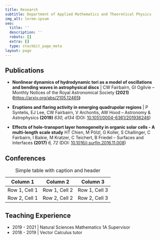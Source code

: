 ```yaml
---
title: Research
subtitle: Department of Applied Mathematics and Theoretical Physics
img_alt: lorem-ipsum
seo:
  title: ''
  description: ''
  robots: []
  extra: []
  type: stackbit_page_meta
layout: page
---
```

## Publications

*   **Nonlinear dynamics of hydrodynamic tori as a model of oscillations and bending waves in astrophysical discs** | CW Fairbairn, GI Ogilvie – Monthly Notices of the Royal Astronomical Society **(2021) (**<https://arxiv.org/abs/2105.12465>**)**

*   **Eruptions and flaring activity in emerging quadrupolar regions** | P Syntelis, EJ Lee, CW Fairbairn, V Archontis, AW Hood – Astronomy & Astrophysics **(2019)** *630, a134* (DOI: [10.1051/0004-6361/201936246](http://dx.doi.org/10.1051/0004-6361/201936246))

*   **Effects of hole-transport layer homogeneity in organic solar cells - A multi-length scale study**   HT Chien, M Pölzl, G Koller, S Challinger, C Fairbairn, I Baikie, M Kratzer, C Teichert, B Friedel – Surfaces and Interfaces **(2017)** *6, 72* (DOI: [10.1016/j.surfin.2016.11.008](http://dx.doi.org/10.1016/j.surfin.2016.11.008))

## Conferences

<div class="responsive-table">
<table> <caption>Simple table with caption and header</caption>
<thead><tr> 
    <th>Column 1</th> 
    <th>Column 2</th> 
    <th>Column 3</th> 
</tr> </thead> 
<tbody> 
<tr> 
<td>Row 1, Cell 1</td> 
<td>Row 1, Cell 2</td> 
<td>Row 1, Cell 3</td> </tr> <tr> <td>Row 2, Cell 1</td> <td>Row 2, Cell 2</td> <td>Row 2, Cell 3</td> </tr> </tbody> </table> </div>

## Teaching Experience

*   2019 - 2021 | Natural Sciences Mathematics 1A Supervisor
*   2018 - 2019 | Vector Calculus tutor
